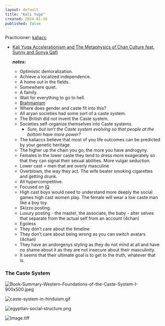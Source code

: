 ```yaml
---
layout: default
title: "Kali Yuga"
created: 2024-01-10
published: false
---
```


Practicioner: [kaliacc](https://www.urbandictionary.com/define.php?term=kaliacc)

- [Kali Yuga Accelerationism and The Metaphysics of Chan Culture feat. Sunny and Sonya Qafi](https://soundcloud.com/user-552468568/kaliacc)

   ***notes:***

   - Optimistic demoralization.
   - Achieve a localized independence.
   - A home out in the fields.
   - Somewhere quiet.
   - A family.
   - Wait for everything to go to hell.
   - [Brahmanism](https://wikipedia.org/wiki/Brahmanism)
   - Where does gender and caste fit into this?
   - All aryan societies had some sort of a caste system.
   - The British did not invent the Caste system.
   - Societies self-organize themselves into Caste systems.
      - *Sure, but isn’t the Caste system evolving so that people at the bottom have more power?*
   - The kaliaccs believe that most of you life outcomes can be predicted by your genetic heritage.
   - The higher up the chain you go, the more you have androgyny.
   - Females in the lower caste they tend to dress more exagerately so that they can signal their sexual abilities. More vulgar seduction.
   - Lower cast = men that are overly masculine
   - Overblown, the way they act. The wife beater smoking cigarettes and getting drunk.
   - All hypercompetitive.
   - Focused on [IQ](craftdocs://open?blockId=BBB30A2B-D98F-4789-A7A9-A6E79C5142AD&spaceId=78991a71-3e99-e195-9b3c-47bb26f1e234)
   - High cast boys would need to understand more deeply the social games high cast women play. The female will wear a low caste man like a boy toy.
   - Skizzo posting.
   - Luxury posting - the master, the associate, the baby - alter selves that separate from the actual self from an account (4chan)
   - Egoless
   - They don’t care about the timeline
   - They don’t care about being wrong as you can switch avatars (4chan)
   - They have an andorgenys styling as they do not mind at all and have no shame about it as they are not insecure about their masculinity.
   - It seems that their ultimate goal is to get to the truth, whatever that is.

### The Caste System

![Book-Summary-Western-Foundations-of-the-Caste-System-I-900x500.jpeg](https://res.craft.do/user/full/78991a71-3e99-e195-9b3c-47bb26f1e234/doc/B16B2C30-BCE0-4071-A735-5FCE53664170/078A6F55-F4D0-4610-BC87-405908656D07_2/BtS5RDB0hXuF1fbyGiyk9OQsLoTa6q0AgPhf0DeTap8z/Book-Summary-Western-Foundations-of-the-Caste-System-I-900x500.jpeg)

![caste-system-in-hinduism.gif](https://res.craft.do/user/full/78991a71-3e99-e195-9b3c-47bb26f1e234/doc/B16B2C30-BCE0-4071-A735-5FCE53664170/FCA79D44-312C-4484-A171-ED48BB58EA88_2/3zmJCgyd4srw5jCY3Txi6Eeu0hQzAgfWjiMpbxoxMU0z/caste-system-in-hinduism.gif)

![egyptian-social-structure.png](https://res.craft.do/user/full/78991a71-3e99-e195-9b3c-47bb26f1e234/doc/B16B2C30-BCE0-4071-A735-5FCE53664170/14287BF1-A9C7-49E3-9070-A3ECE78EDDFE_2/wjzu2p2S3phC1yEAc4718FPeRHMxOy3eawCSvH9rwkwz/egyptian-social-structure.png)

![Image.tiff](https://res.craft.do/user/full/78991a71-3e99-e195-9b3c-47bb26f1e234/doc/B16B2C30-BCE0-4071-A735-5FCE53664170/EB8FEA4D-9B0A-4D56-BED9-FC16FCBC84D1_2/XHXM0gc7HohqixdarTg1aqoyuFUlKc3TEQkPMzwUtD8z/Image.tiff)

